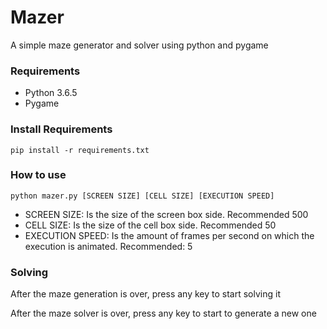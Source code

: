 # Mazer

A simple maze generator and solver using python and pygame

### Requirements

- Python 3.6.5
- Pygame

### Install Requirements

`pip install -r requirements.txt`

### How to use

`python mazer.py [SCREEN SIZE] [CELL SIZE] [EXECUTION SPEED]`
- SCREEN SIZE: Is the size of the screen box side. Recommended 500
- CELL SIZE: Is the size of the cell box side. Recommended 50
- EXECUTION SPEED: Is the amount of frames per second on which the execution is animated. Recommended: 5

### Solving

After the maze generation is over, press any key to start solving it

After the maze solver is over, press any key to start to generate a new one
